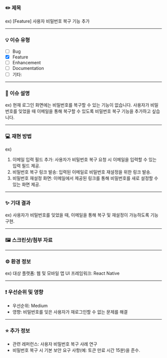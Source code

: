 ### ✏️ **제목**
ex) [Feature] 사용자 비밀번호 복구 기능 추가

---

### 💡 **이슈 유형**
- [ ] Bug
- [x] Feature
- [ ] Enhancement
- [ ] Documentation
- [ ] 기타:

---

### 📖 **이슈 설명**
ex) 현재 로그인 화면에는 비밀번호를 복구할 수 있는 기능이 없습니다. 
사용자가 비밀번호를 잊었을 때 이메일을 통해 복구할 수 있도록 비밀번호 복구 기능을 추가하고 싶습니다.

---

### 💻 **재현 방법**
ex)
1. 이메일 입력 필드 추가: 사용자가 비밀번호 복구 요청 시 이메일을 입력할 수 있는 입력 필드 제공.
2. 비밀번호 복구 링크 발송: 입력된 이메일로 비밀번호 재설정을 위한 링크 발송.
3. 비밀번호 재설정 화면: 이메일에서 제공된 링크를 통해 비밀번호를 새로 설정할 수 있는 화면 제공.

---

### ✨ **기대 결과**
ex) 사용자가 비밀번호를 잊었을 때, 이메일을 통해 복구 및 재설정이 가능하도록 기능 구현.

---

### 🖼 **스크린샷/첨부 자료**

---

### ⚙ **환경 정보**
ex)
대상 플랫폼: 웹 및 모바일 앱
UI 프레임워크: React Native

---

### ❗ **우선순위 및 영향**
- 우선순위: Medium
- 영향: 비밀번호를 잊은 사용자가 재로그인할 수 없는 문제를 해결

---

### ⭐ **추가 정보**
- 관련 레퍼런스: 사용자 비밀번호 복구 사례 연구
- 비밀번호 복구 시 기본 보안 요구 사항(예: 토큰 만료 시간 15분)을 준수.

